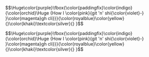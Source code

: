 $$\Huge\color{purple}\fbox\{\color{paddingfix}\color{indigo}{\color{orchid}\Huge {How I \color{pink}{git 'n' shi{\color{violet}-} }\color{magenta}gh cli}}}{\color{royalblue}\color{yellow}{}\color{khaki}\textcolor{silver}{\} }$$



$$\Huge\color{purple}\fbox\{\color{paddingfix}\color{indigo}{\color{orchid}\Huge {How I \color{pink}{git 'n' shi{\color{violet}-} }\color{magenta}gh cli}}}{\color{royalblue}\color{yellow}{}\color{khaki}\textcolor{silver}{\} }$$
